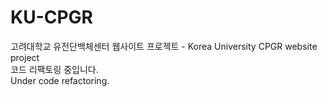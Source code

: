 # KU-CPGR
고려대학교 유전단백체센터 웹사이트 프로젝트 - Korea University CPGR website project <br>
코드 리팩토링 중입니다. <br>
Under code refactoring.
